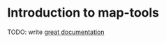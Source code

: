 # Introduction to map-tools

TODO: write [great documentation](http://jacobian.org/writing/great-documentation/what-to-write/)
